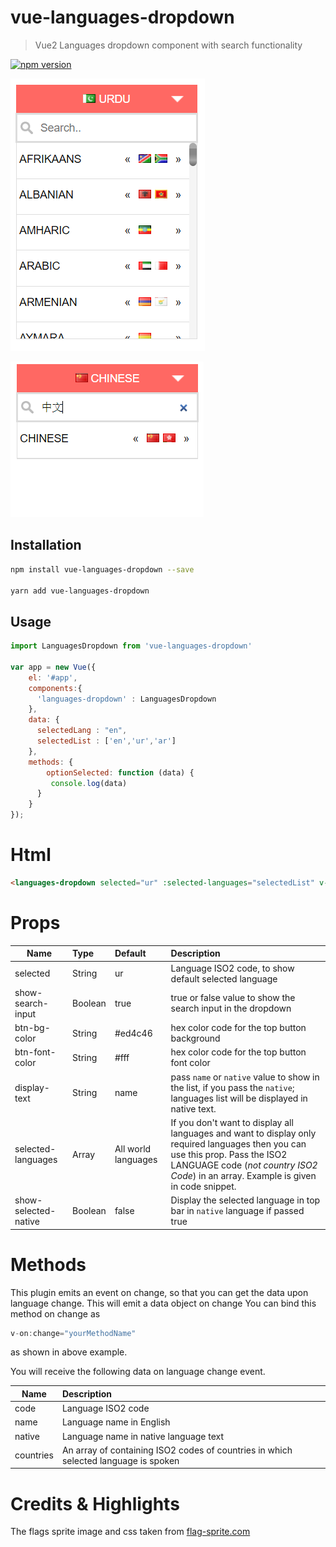 # vue-languages-dropdown

> Vue2 Languages dropdown component with search functionality

[![npm version](https://badge.fury.io/js/vue-languages-dropdown.svg)](https://badge.fury.io/js/vue-languages-dropdown)

![alt text](https://raw.githubusercontent.com/maliknoorhassan/vue-languages-dropdown/master/src/assets/images/sample-screenshot-1.png "World Languages Dropdown")

![alt text](https://raw.githubusercontent.com/maliknoorhassan/vue-languages-dropdown/master/src/assets/images/sample-screenshot-2.png "World Languages Dropdown")

## Installation

```bash
npm install vue-languages-dropdown --save

yarn add vue-languages-dropdown
```

## Usage
```javascript
import LanguagesDropdown from 'vue-languages-dropdown'

var app = new Vue({
    el: '#app',
    components:{
      'languages-dropdown' : LanguagesDropdown
    },
    data: {
      selectedLang : "en",
      selectedList : ['en','ur','ar']
    },
    methods: {
    	optionSelected: function (data) {        
         console.log(data)
      }
    }
});
```

# Html
```html
<languages-dropdown selected="ur" :selected-languages="selectedList" v-on:change="optionSelected"></languages-dropdown>
```

# Props
| Name | Type | Default | Description
|-----|:----------|:------|:----------
| selected          | String  | ur | Language ISO2 code, to show default selected language 
| show-search-input | Boolean | true | true or false value to show the search input in the dropdown 
| btn-bg-color      | String  | #ed4c46 | hex color code for the top button background
| btn-font-color    | String  | #fff | hex color code for the top button font color
| display-text      | String  | name | pass `name` or `native` value to show in the list, if you pass the `native`; languages list will be displayed in native text.
| selected-languages | Array | All world languages | If you don't want to display all languages and want to display only required languages then you can use this prop. Pass the ISO2 LANGUAGE code (*not country ISO2 Code*) in an array. Example is given in code snippet.
| show-selected-native | Boolean | false | Display the selected language in top bar in `native` language if passed true

# Methods

This plugin emits an event on change, so that you can get the data upon language change. This will emit a data object on change
You can bind this method on change as
```javascript
v-on:change="yourMethodName"
```
as shown in above example.

You will receive the following data on language change event.

| Name |  Description
|-----|:----------
| code | Language ISO2 code
| name | Language name in English
| native | Language name in native language text
| countries | An array of containing ISO2 codes of countries in which selected language is spoken 


# Credits & Highlights

The flags sprite image and css taken from
[flag-sprite.com](https://www.flag-sprites.com/)